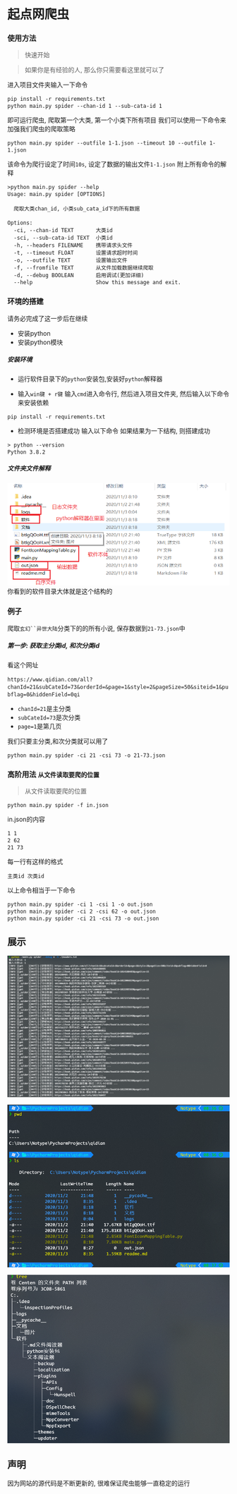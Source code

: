 # 起点网爬虫

### 使用方法

> 快速开始

> 如果你是有经验的人, 那么你只需要看这里就可以了

进入项目文件夹输入一下命令
```
pip install -r requirements.txt
python main.py spider --chan-id 1 --sub-cata-id 1 
```
即可运行爬虫, 爬取第一个大类, 第一个小类下所有项目
我们可以使用一下命令来加强我们爬虫的爬取策略
```
python main.py spider --outfile 1-1.json --timeout 10 --outfile 1-1.json
```
该命令为爬行设定了时间`10s`, 设定了数据的输出文件`1-1.json`
附上所有命令的解释
```
>python main.py spider --help 
Usage: main.py spider [OPTIONS]

  爬取大类chan_id, 小类sub_cata_id下的所有数据

Options:
  -ci, --chan-id TEXT       大类id
  -sci, --sub-cata-id TEXT  小类id
  -h, --headers FILENAME    携带请求头文件
  -t, --timeout FLOAT       设置请求超时时间
  -o, --outfile TEXT        设置输出文件
  -f, --fromfile TEXT       从文件加载数据继续爬取
  -d, --debug BOOLEAN       启用调试(更加详细)
  --help                    Show this message and exit.

```

### 环境的搭建

请务必完成了这一步后在继续
* 安装python
* 安装python模块

##### 安装环境

-  运行软件目录下的`python`安装包,安装好`python`解释器

- 输入`win键 + r键` 输入`cmd`进入命令行, 然后进入项目文件夹, 然后输入以下命令来安装依赖
```
pip install -r requirements.txt
```

- 检测环境是否搭建成功 输入以下命令 如果结果为一下结构, 则搭建成功
```
> python --version
Python 3.8.2
```


##### 文件夹文件解释

![文件夹结构](文档/图片/文件夹结构.png)
你看到的软件目录大体就是这个结构的

### 例子

爬取`玄幻``异世大陆`分类下的的所有小说, 保存数据到`21-73.json`中

##### 第一步: 获取主分类id, 和次分类id
看这个网址

`https://www.qidian.com/all?chanId=21&subCateId=73&orderId=&page=1&style=2&pageSize=50&siteid=1&pubflag=0&hiddenField=0qi`

- `chanId=21`是主分类
- `subCateId=73`是次分类
- `page=1`是第几页

我们只要主分类,和次分类就可以用了
```
python main.py spider -ci 21 -csi 73 -o 21-73.json
```

### 高阶用法 `从文件读取要爬的位置`
> 从文件读取要爬的位置

```
python main.py spider -f in.json
```

in.json的内容
```
1 1
2 62
21 73
```
每一行有这样的格式
```
主类id 次类id
```
以上命令相当于一下命令
```
python main.py spider -ci 1 -csi 1 -o out.json
python main.py spider -ci 2 -csi 62 -o out.json
python main.py spider -ci 21 -csi 73 -o out.json
```
## 展示

![运行截图](文档/图片/运行截图.png)

![项目结构1](文档/图片/项目结构1.png)

![tree](文档/图片/tree.png)

## 声明

因为网站的源代码是不断更新的, 很难保证爬虫能够一直稳定的运行
